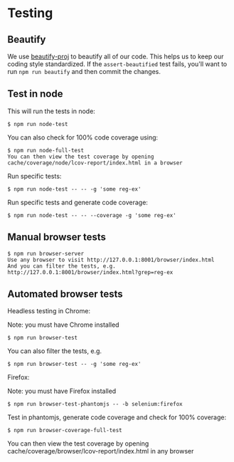 # Testing

## Beautify

We use [beautify-proj](https://github.com/delta-db/beautify-proj) to beautify all of our code. This helps us to keep our coding style standardized. If the `assert-beautified` test fails, you'll want to run `npm run beautify` and then commit the changes.

## Test in node

This will run the tests in node:

    $ npm run node-test

You can also check for 100% code coverage using:

    $ npm run node-full-test
    You can then view the test coverage by opening cache/coverage/node/lcov-report/index.html in a browser

Run specific tests:

    $ npm run node-test -- -- -g 'some reg-ex'

Run specific tests and generate code coverage:

    $ npm run node-test -- -- --coverage -g 'some reg-ex'


## Manual browser tests

    $ npm run browser-server
    Use any browser to visit http://127.0.0.1:8001/browser/index.html
    And you can filter the tests, e.g. http://127.0.0.1:8001/browser/index.html?grep=reg-ex


## Automated browser tests

Headless testing in Chrome:

Note: you must have Chrome installed

    $ npm run browser-test

You can also filter the tests, e.g.

    $ npm run browser-test -- -g 'some reg-ex'

Firefox:

Note: you must have Firefox installed

    $ npm run browser-test-phantomjs -- -b selenium:firefox

Test in phantomjs, generate code coverage and check for 100% coverage:

    $ npm run browser-coverage-full-test

You can then view the test coverage by opening cache/coverage/browser/lcov-report/index.html in any browser
